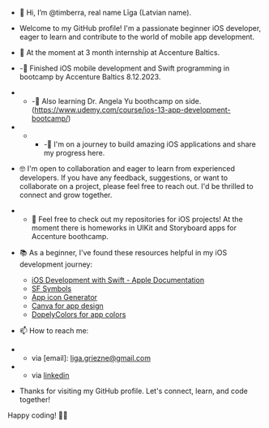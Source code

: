 - 👋 Hi, I’m @timberra, real name Līga (Latvian name).
- Welcome to my GitHub profile! I'm a passionate beginner iOS developer, eager to learn and contribute to the world of mobile app development.

- 🌱 At the moment at 3 month internship at Accenture Baltics.
- -🌱 Finished iOS mobile development and Swift programming in bootcamp by Accenture Baltics 8.12.2023.
- - -🌱 Also learning Dr. Angela Yu boothcamp on side. (https://www.udemy.com/course/ios-13-app-development-bootcamp/)
- - - -🌱 I'm on a journey to build amazing iOS applications and share my progress here.

- 🤓 I'm open to collaboration and eager to learn from experienced developers. If you have any feedback, suggestions, or want to collaborate on a project, please feel free to reach out. I'd be thrilled to connect and grow together. 
- - 📲 Feel free to check out my repositories for iOS projects! At the moment there is homeworks in UIKit and Storyboard apps for Accenture boothcamp. 
    
- 📚 As a beginner, I've found these resources helpful in my iOS development journey:
  - [iOS Development with Swift - Apple Documentation](https://developer.apple.com/ios/)
  - [SF Symbols](https://developer.apple.com/sf-symbols/)
  - [App icon Generator](https://www.appicon.co/#app-icon)
  - [Canva for app design](https://www.canva.com/en_gb/)
  - [DopelyColors for app colors](https://colors.dopely.top)

- 📫 How to reach me:
- - via [email]: liga.griezne@gmail.com
- - via [linkedin](https://www.linkedin.com/in/liga-griezne/)

- Thanks for visiting my GitHub profile. Let's connect, learn, and code together!
  
Happy coding! 👩‍💻

<!---
timberra/timberra is a ✨ special ✨ repository because its `README.md` (this file) appears on your GitHub profile.
You can click the Preview link to take a look at your changes.
--->
